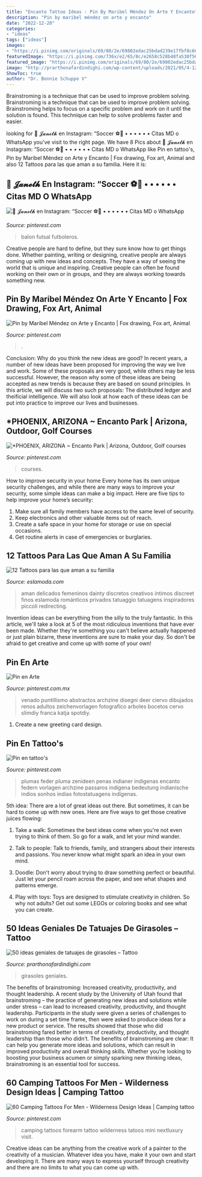 ```yaml
---
title: "Encanto Tattoo Ideas : Pin By Maribel Méndez On Arte Y Encanto"
description: "Pin by maribel méndez on arte y encanto"
date: "2022-12-20"
categories:
- "ideas"
tags: ["ideas"]
images:
- "https://i.pinimg.com/originals/69/80/2e/69802edac25bdad239e17fbf8c60f13d.jpg"
featuredImage: "https://i.pinimg.com/736x/e2/65/8c/e2658c528b48fa530f56e79fc10cf9d4.jpg"
featured_image: "https://i.pinimg.com/originals/69/80/2e/69802edac25bdad239e17fbf8c60f13d.jpg"
image: "http://prarthonafardindighi.com/wp-content/uploads/2021/05/4-122.jpg"
ShowToc: true
author: "Dr. Bonnie Schuppe V"
---
```



Brainstroming is a technique that can be used to improve problem solving.
Brainstroming is a technique that can be used to improve problem solving. Brainstroming helps to focus on a specific problem and work on it until the solution is found. This technique can help to solve problems faster and easier.

	

		
looking for 🌿 𝓙𝓪𝓷𝓮𝓽𝓱 en Instagram: “Soccer ⚽💖 • • • • • • Citas MD o WhatsApp you've visit to the right page. We have 8 Pics about 🌿 𝓙𝓪𝓷𝓮𝓽𝓱 en Instagram: “Soccer ⚽💖 • • • • • • Citas MD o WhatsApp like Pin en tattoo&#039;s, Pin by Maribel Méndez on Arte y Encanto | Fox drawing, Fox art, Animal and also 12 Tattoos para las que aman a su familia. Here it is:
		
    
## 🌿 𝓙𝓪𝓷𝓮𝓽𝓱 En Instagram: “Soccer ⚽💖 • • • • • • Citas MD O WhatsApp

<img loading=lazy src="https://i.pinimg.com/originals/69/80/2e/69802edac25bdad239e17fbf8c60f13d.jpg" onerror="this.onerror=null;this.src='https://tse1.mm.bing.net/th?id=OIP.AyNcW4vFHPZWRyxBezt0DAHaHa&amp;pid=15.1';" alt="🌿 𝓙𝓪𝓷𝓮𝓽𝓱 en Instagram: “Soccer ⚽💖 • • • • • • Citas MD o WhatsApp">

_Source: pinterest.com_

>balon futsal futboleros. 

	

Creative people are hard to define, but they sure know how to get things done. Whether painting, writing or designing, creative people are always coming up with new ideas and concepts. They have a way of seeing the world that is unique and inspiring. Creative people can often be found working on their own or in groups, and they are always working towards something new.

    
## Pin By Maribel Méndez On Arte Y Encanto | Fox Drawing, Fox Art, Animal

<img loading=lazy src="https://i.pinimg.com/originals/fb/4c/86/fb4c86421f465fea5d57edfcd8193ab7.jpg" onerror="this.onerror=null;this.src='https://tse3.mm.bing.net/th?id=OIP.NWc2_3W4q8mV-EPdVJv0LwHaLM&amp;pid=15.1';" alt="Pin by Maribel Méndez on Arte y Encanto | Fox drawing, Fox art, Animal">

_Source: pinterest.com_

>. 

	

Conclusion: Why do you think the new ideas are good?
In recent years, a number of new ideas have been proposed for improving the way we live and work. Some of these proposals are very good, while others may be less successful. However, the reason why some of these ideas are being accepted as new trends is because they are based on sound principles. In this article, we will discuss two such proposals: The distributed ledger and theificial intelligence. We will also look at how each of these ideas can be put into practice to improve our lives and businesses.

    
## *PHOENIX, ARIZONA ~ Encanto Park | Arizona, Outdoor, Golf Courses

<img loading=lazy src="https://i.pinimg.com/originals/7c/70/8d/7c708d4c3e3719aaa2bd8016f537306d.jpg" onerror="this.onerror=null;this.src='https://tse4.mm.bing.net/th?id=OIP.LHxYf5g_UTRtUi3j1jCDQgHaE6&amp;pid=15.1';" alt="*PHOENIX, ARIZONA ~ Encanto Park | Arizona, Outdoor, Golf courses">

_Source: pinterest.com_

>courses. 

	

How to improve security in your home
Every home has its own unique security challenges, and while there are many ways to improve your security, some simple ideas can make a big impact. Here are five tips to help improve your home’s security:
1. Make sure all family members have access to the same level of security.
2. Keep electronics and other valuable items out of reach.
3. Create a safe space in your home for storage or use on special occasions.
4. Get routine alerts in case of emergencies or burglaries.

    
## 12 Tattoos Para Las Que Aman A Su Familia

<img loading=lazy src="https://eslamoda.com/wp-content/uploads/sites/2/2021/03/tatuajes-familia-12.jpg" onerror="this.onerror=null;this.src='https://tse1.mm.bing.net/th?id=OIP.ngv3pb2IAS6iTc66SC44YQHaJ4&amp;pid=15.1';" alt="12 Tattoos para las que aman a su familia">

_Source: eslamoda.com_

>aman delicados femeninos dainty discretos creativos íntimos discreet finos eslamoda románticos privados tatuaggio tatuagens inspiradores piccoli redirecting. 

	

Invention ideas can be everything from the silly to the truly fantastic. In this article, we'll take a look at 5 of the most ridiculous inventions that have ever been made. Whether they're something you can't believe actually happened or just plain bizarre, these inventions are sure to make your day. So don't be afraid to get creative and come up with some of your own!

    
## Pin En Arte

<img loading=lazy src="https://i.pinimg.com/originals/74/75/49/747549c3772bbec5b8f796a9cdb96b8c.jpg" onerror="this.onerror=null;this.src='https://tse1.mm.bing.net/th?id=OIP.lghvX-itmOkd4jXmRZzpngHaKp&amp;pid=15.1';" alt="Pin en Arte">

_Source: pinterest.com.mx_

>venado puntillismo abstractos archzine disegni deer ciervo dibujados renos adultos zeichenvorlagen fotografico arboles bocetos cervo slimdiy franca katja spotdiy. 

	

1. Create a new greeting card design.

    
## Pin En Tattoo&#039;s

<img loading=lazy src="https://i.pinimg.com/736x/e2/65/8c/e2658c528b48fa530f56e79fc10cf9d4.jpg" onerror="this.onerror=null;this.src='https://tse3.mm.bing.net/th?id=OIP.NeO-Wm2cTLXmM0DB5HBhaAHaJ7&amp;pid=15.1';" alt="Pin en tattoo&#039;s">

_Source: pinterest.com_

>plumas feder pluma zenideen penas indianer indigenas encanto federn vorlagen archzine passaros indígena bedeutung indianische indios sonhos indias fotostatuagens indígenas. 

	

5th idea:
There are a lot of great ideas out there. But sometimes, it can be hard to come up with new ones. Here are five ways to get those creative juices flowing:
1. Take a walk: Sometimes the best ideas come when you're not even trying to think of them. So go for a walk, and let your mind wander.

2. Talk to people: Talk to friends, family, and strangers about their interests and passions. You never know what might spark an idea in your own mind.

3. Doodle: Don't worry about trying to draw something perfect or beautiful. Just let your pencil roam across the paper, and see what shapes and patterns emerge.

4. Play with toys: Toys are designed to stimulate creativity in children. So why not adults? Get out some LEGOs or coloring books and see what you can create.

    
## 50 Ideas Geniales De Tatuajes De Girasoles – Tattoo

<img loading=lazy src="http://prarthonafardindighi.com/wp-content/uploads/2021/05/4-122.jpg" onerror="this.onerror=null;this.src='https://tse2.mm.bing.net/th?id=OIP.RKHaYvGTbSRgyhaBFgGfIwHaJQ&amp;pid=15.1';" alt="50 ideas geniales de tatuajes de girasoles – Tattoo">

_Source: prarthonafardindighi.com_

>girasoles geniales. 

	

The benefits of brainstroming: Increased creativity, productivity, and thought leadership.
A recent study by the University of Utah found that brainstroming – the practice of generating new ideas and solutions while under stress – can lead to increased creativity, productivity, and thought leadership. Participants in the study were given a series of challenges to work on during a set time frame, then were asked to produce ideas for a new product or service. The results showed that those who did brainstroming fared better in terms of creativity, productivity, and thought leadership than those who didn’t.
The benefits of brainstroming are clear: It can help you generate more ideas and solutions, which can result in improved productivity and overall thinking skills. Whether you’re looking to boosting your business acumen or simply sparking new thinking ideas, brainstroming is an essential tool for success.

    
## 60 Camping Tattoos For Men - Wilderness Design Ideas | Camping Tattoo

<img loading=lazy src="https://i.pinimg.com/736x/48/6f/39/486f394d64bf4da09c823dd71918f060.jpg" onerror="this.onerror=null;this.src='https://tse2.mm.bing.net/th?id=OIP.N3LgYsolbOjMqjjjt5uuQgHaHw&amp;pid=15.1';" alt="60 Camping Tattoos For Men - Wilderness Design Ideas | Camping tattoo">

_Source: pinterest.com_

>camping tattoos forearm tattoo wilderness tatoos mini nextluxury visit. 

	

Creative ideas can be anything from the creative work of a painter to the creativity of a musician. Whatever idea you have, make it your own and start developing it. There are many ways to express yourself through creativity and there are no limits to what you can come up with.

